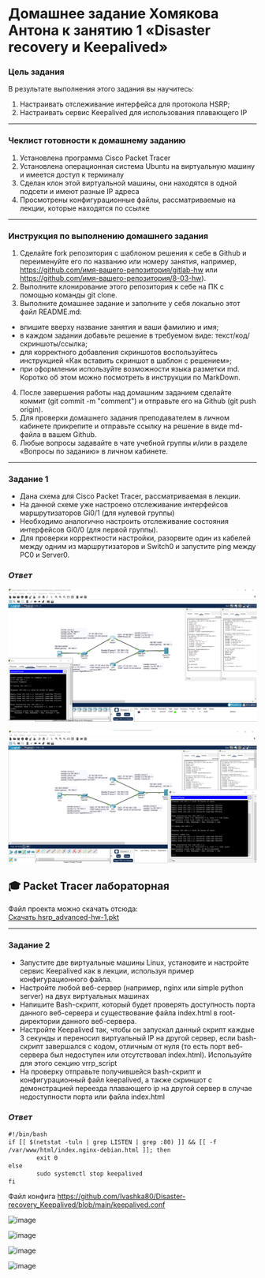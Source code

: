 # Домашнее задание Хомякова Антона к занятию 1 «Disaster recovery и Keepalived» 


### Цель задания

В результате выполнения этого задания вы научитесь:
1. Настраивать отслеживание интерфейса для протокола HSRP;
2. Настраивать сервис Keepalived для использования плавающего IP

-----

### Чеклист готовности к домашнему заданию

1. Установлена программа Cisco Packet Tracer
2. Установлена операционная система Ubuntu на виртуальную машину и имеется доступ к терминалу
3. Сделан клон этой виртуальной машины, они находятся в одной подсети и имеют разные IP адреса
4. Просмотрены конфигурационные файлы, рассматриваемые на лекции, которые находятся по ссылке

-----

### Инструкция по выполнению домашнего задания
1. Сделайте fork репозитория c шаблоном решения к себе в Github и переименуйте его по названию или номеру занятия, например, https://github.com/имя-вашего-репозитория/gitlab-hw или https://github.com/имя-вашего-репозитория/8-03-hw).
2. Выполните клонирование этого репозитория к себе на ПК с помощью команды git clone.
3. Выполните домашнее задание и заполните у себя локально этот файл README.md:
  - впишите вверху название занятия и ваши фамилию и имя;
  - в каждом задании добавьте решение в требуемом виде: текст/код/скриншоты/ссылка;
  - для корректного добавления скриншотов воспользуйтесь инструкцией «Как вставить скриншот в шаблон с решением»;
  - при оформлении используйте возможности языка разметки md. Коротко об этом можно посмотреть в инструкции по MarkDown.
4. После завершения работы над домашним заданием сделайте коммит (git commit -m "comment") и отправьте его на Github (git push origin).
5. Для проверки домашнего задания преподавателем в личном кабинете прикрепите и отправьте ссылку на решение в виде md-файла в вашем Github.
6. Любые вопросы задавайте в чате учебной группы и/или в разделе «Вопросы по заданию» в личном кабинете.

-----
### Задание 1
  - Дана схема для Cisco Packet Tracer, рассматриваемая в лекции.
  - На данной схеме уже настроено отслеживание интерфейсов маршрутизаторов Gi0/1 (для нулевой группы)
  - Необходимо аналогично настроить отслеживание состояния интерфейсов Gi0/0 (для первой группы).
  - Для проверки корректности настройки, разорвите один из кабелей между одним из маршрутизаторов и Switch0 и запустите ping между PC0 и Server0.

 ### *Ответ*

![HSRP схема 1](images/hsrp_advanced-hw-1.png)

![HSRP схема 2](images/hsrp_advanced-hw-1_2.png)

## 🎓 Packet Tracer лабораторная

Файл проекта можно скачать отсюда:  
[Скачать hsrp_advanced-hw-1.pkt](./hsrp_advanced-hw-1.pkt)


-----
### Задание 2
  - Запустите две виртуальные машины Linux, установите и настройте сервис Keepalived как в лекции, используя пример конфигурационного файла.
  - Настройте любой веб-сервер (например, nginx или simple python server) на двух виртуальных машинах
  - Напишите Bash-скрипт, который будет проверять доступность порта данного веб-сервера и существование файла index.html в root-директории данного веб-сервера.
  - Настройте Keepalived так, чтобы он запускал данный скрипт каждые 3 секунды и переносил виртуальный IP на другой сервер, если bash-скрипт завершался с кодом, отличным от нуля (то есть порт веб-сервера был недоступен или отсутствовал index.html). Используйте для этого секцию vrrp_script
  - На проверку отправьте получившейся bash-скрипт и конфигурационный файл keepalived, а также скриншот с демонстрацией переезда плавающего ip на другой сервер в случае недоступности порта или файла index.html

 ### *Ответ*

```
#!/bin/bash
if [[ $(netstat -tuln | grep LISTEN | grep :80) ]] && [[ -f /var/www/html/index.nginx-debian.html ]]; then
        exit 0
else
        sudo systemctl stop keepalived
fi
```

Файл конфига https://github.com/Ivashka80/Disaster-recovery_Keepalived/blob/main/keepalived.conf

![image](https://github.com/Ivashka80/Disaster-recovery_Keepalived/assets/121082757/fbf9888d-5acc-4217-95af-2b33df123c20)

![image](https://github.com/Ivashka80/Disaster-recovery_Keepalived/assets/121082757/33d85673-d882-434f-9da8-49d8612cbf84)

![image](https://github.com/Ivashka80/Disaster-recovery_Keepalived/assets/121082757/cdcf9435-0a52-4e49-9686-51a9070ef5fe)

![image](https://github.com/Ivashka80/Disaster-recovery_Keepalived/assets/121082757/bcfaa39d-3104-4576-b8bc-df45b850793d)
